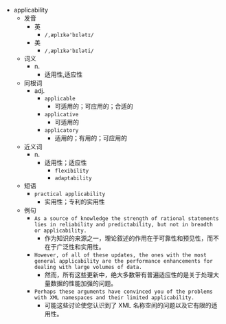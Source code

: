 - applicability
  - 发音
    - 英
      - `/,æplɪkə'bɪlətɪ/`
    - 美
      - `/,æplɪkə'bɪləti/`
  - 词义
    - n.
      - 适用性,适应性
  - 同根词
    - adj.
      - `applicable`
        - 可适用的；可应用的；合适的
      - `applicative`
        - 可适用的
      - `applicatory`
        - 适用的；有用的；可应用的
  - 近义词
    - n.
      - 适用性；适应性
        - `flexibility`
        - `adaptability`
  - 短语
    - `practical applicability`
      - 实用性；专利的实用性 
  - 例句
    - `As a source of knowledge the strength of rational statements lies in reliability and predictability, but not in breadth or applicability.`
      - 作为知识的来源之一，理论叙述的作用在于可靠性和预见性，而不在于广泛性和实用性。
    - `However, of all of these updates, the ones with the most general applicability are the performance enhancements for dealing with large volumes of data.`
      - 然而，所有这些更新中，绝大多数带有普遍适应性的是关于处理大量数据的性能加强的问题。
    - `Perhaps these arguments have convinced you of the problems with XML namespaces and their limited applicability.`
      - 可能这些讨论使您认识到了 XML 名称空间的问题以及它有限的适用性。

